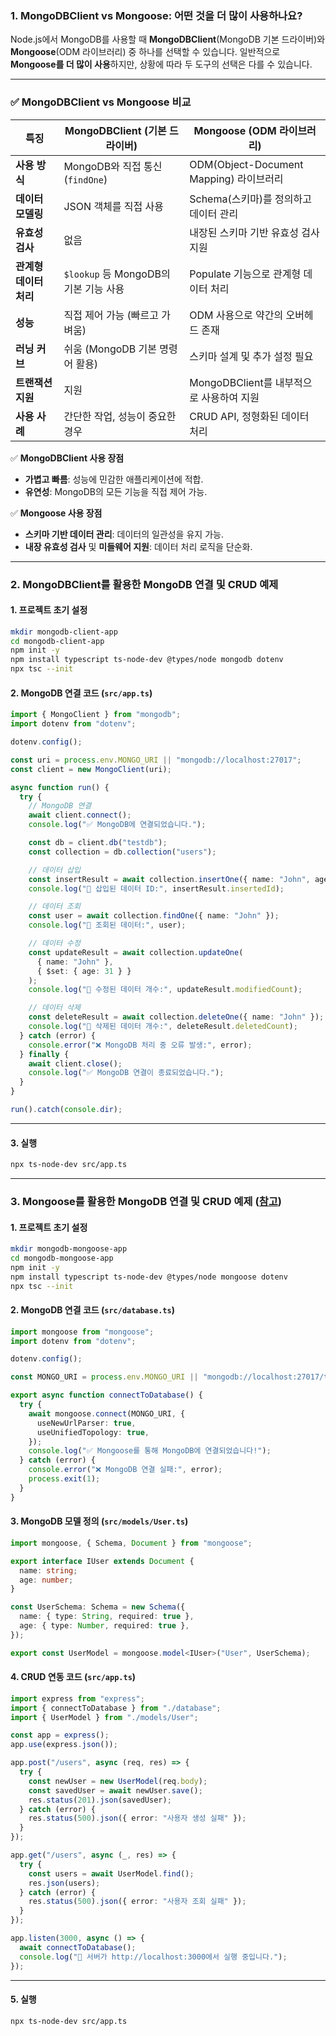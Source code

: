 ### **1. MongoDBClient vs Mongoose: 어떤 것을 더 많이 사용하나요?**
Node.js에서 MongoDB를 사용할 때 **MongoDBClient**(MongoDB 기본 드라이버)와 **Mongoose**(ODM 라이브러리) 중 하나를 선택할 수 있습니다. 일반적으로 **Mongoose를 더 많이 사용**하지만, 상황에 따라 두 도구의 선택은 다를 수 있습니다.

---

### ✅ **MongoDBClient vs Mongoose 비교**
| 특징                  | **MongoDBClient** (기본 드라이버)   | **Mongoose** (ODM 라이브러리)     |
|----------------------|----------------------------------|---------------------------------|
| **사용 방식**         | MongoDB와 직접 통신 (`findOne`)      | ODM(Object-Document Mapping) 라이브러리 |
| **데이터 모델링**      | JSON 객체를 직접 사용               | Schema(스키마)를 정의하고 데이터 관리 |
| **유효성 검사**        | 없음                               | 내장된 스키마 기반 유효성 검사 지원 |
| **관계형 데이터 처리**   | `$lookup` 등 MongoDB의 기본 기능 사용 | Populate 기능으로 관계형 데이터 처리 |
| **성능**              | 직접 제어 가능 (빠르고 가벼움)        | ODM 사용으로 약간의 오버헤드 존재 |
| **러닝 커브**          | 쉬움 (MongoDB 기본 명령어 활용)       | 스키마 설계 및 추가 설정 필요 |
| **트랜잭션 지원**       | 지원                               | MongoDBClient를 내부적으로 사용하여 지원 |
| **사용 사례**          | 간단한 작업, 성능이 중요한 경우       | CRUD API, 정형화된 데이터 처리 |

✅ **MongoDBClient 사용 장점**
- **가볍고 빠름**: 성능에 민감한 애플리케이션에 적합.
- **유연성**: MongoDB의 모든 기능을 직접 제어 가능.

✅ **Mongoose 사용 장점**
- **스키마 기반 데이터 관리**: 데이터의 일관성을 유지 가능.
- **내장 유효성 검사** 및 **미들웨어 지원**: 데이터 처리 로직을 단순화.

---

### **2. MongoDBClient를 활용한 MongoDB 연결 및 CRUD 예제**

#### **1. 프로젝트 초기 설정**
```bash
mkdir mongodb-client-app
cd mongodb-client-app
npm init -y
npm install typescript ts-node-dev @types/node mongodb dotenv
npx tsc --init
```

#### **2. MongoDB 연결 코드 (`src/app.ts`)**
```typescript
import { MongoClient } from "mongodb";
import dotenv from "dotenv";

dotenv.config();

const uri = process.env.MONGO_URI || "mongodb://localhost:27017";
const client = new MongoClient(uri);

async function run() {
  try {
    // MongoDB 연결
    await client.connect();
    console.log("✅ MongoDB에 연결되었습니다.");

    const db = client.db("testdb");
    const collection = db.collection("users");

    // 데이터 삽입
    const insertResult = await collection.insertOne({ name: "John", age: 30 });
    console.log("📌 삽입된 데이터 ID:", insertResult.insertedId);

    // 데이터 조회
    const user = await collection.findOne({ name: "John" });
    console.log("📌 조회된 데이터:", user);

    // 데이터 수정
    const updateResult = await collection.updateOne(
      { name: "John" },
      { $set: { age: 31 } }
    );
    console.log("📌 수정된 데이터 개수:", updateResult.modifiedCount);

    // 데이터 삭제
    const deleteResult = await collection.deleteOne({ name: "John" });
    console.log("📌 삭제된 데이터 개수:", deleteResult.deletedCount);
  } catch (error) {
    console.error("❌ MongoDB 처리 중 오류 발생:", error);
  } finally {
    await client.close();
    console.log("✅ MongoDB 연결이 종료되었습니다.");
  }
}

run().catch(console.dir);
```

---

#### **3. 실행**
```bash
npx ts-node-dev src/app.ts
```

---

### **3. Mongoose를 활용한 MongoDB 연결 및 CRUD 예제** ([참고](https://github.com/kyungtaek-jonas-lim/jonas-api-master/blob/main/src/services/ItemService.ts))

#### **1. 프로젝트 초기 설정**
```bash
mkdir mongodb-mongoose-app
cd mongodb-mongoose-app
npm init -y
npm install typescript ts-node-dev @types/node mongoose dotenv
npx tsc --init
```

#### **2. MongoDB 연결 코드 (`src/database.ts`)**
```typescript
import mongoose from "mongoose";
import dotenv from "dotenv";

dotenv.config();

const MONGO_URI = process.env.MONGO_URI || "mongodb://localhost:27017/testdb";

export async function connectToDatabase() {
  try {
    await mongoose.connect(MONGO_URI, {
      useNewUrlParser: true,
      useUnifiedTopology: true,
    });
    console.log("✅ Mongoose를 통해 MongoDB에 연결되었습니다!");
  } catch (error) {
    console.error("❌ MongoDB 연결 실패:", error);
    process.exit(1);
  }
}
```

#### **3. MongoDB 모델 정의 (`src/models/User.ts`)**
```typescript
import mongoose, { Schema, Document } from "mongoose";

export interface IUser extends Document {
  name: string;
  age: number;
}

const UserSchema: Schema = new Schema({
  name: { type: String, required: true },
  age: { type: Number, required: true },
});

export const UserModel = mongoose.model<IUser>("User", UserSchema);
```

#### **4. CRUD 연동 코드 (`src/app.ts`)**
```typescript
import express from "express";
import { connectToDatabase } from "./database";
import { UserModel } from "./models/User";

const app = express();
app.use(express.json());

app.post("/users", async (req, res) => {
  try {
    const newUser = new UserModel(req.body);
    const savedUser = await newUser.save();
    res.status(201).json(savedUser);
  } catch (error) {
    res.status(500).json({ error: "사용자 생성 실패" });
  }
});

app.get("/users", async (_, res) => {
  try {
    const users = await UserModel.find();
    res.json(users);
  } catch (error) {
    res.status(500).json({ error: "사용자 조회 실패" });
  }
});

app.listen(3000, async () => {
  await connectToDatabase();
  console.log("🚀 서버가 http://localhost:3000에서 실행 중입니다.");
});
```

---

#### **5. 실행**
```bash
npx ts-node-dev src/app.ts
```